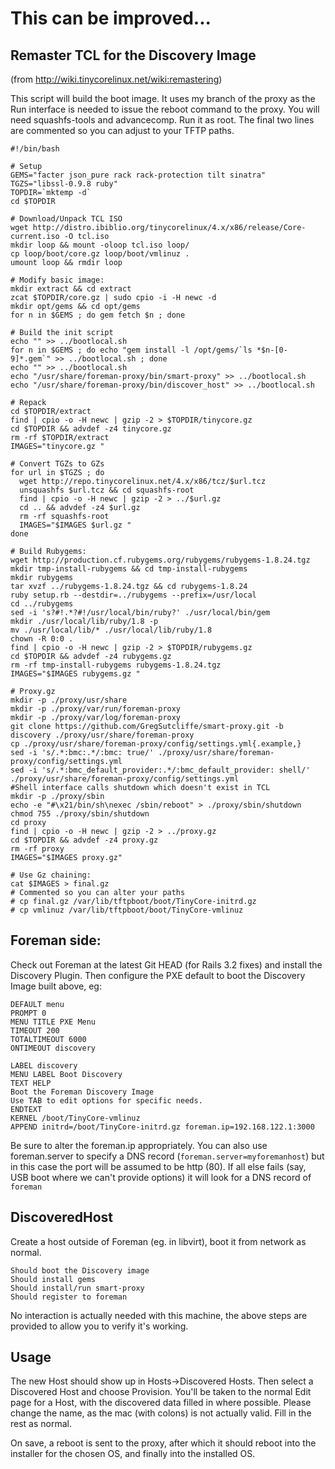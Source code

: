 # This can be improved...

## Remaster TCL for the Discovery Image
(from http://wiki.tinycorelinux.net/wiki:remastering)

This script will build the boot image. It uses my branch of the proxy as the Run
interface is needed to issue the reboot command to the proxy. You will need
squashfs-tools and advancecomp. Run it as root. The final two lines are commented
so you can adjust to your TFTP paths.

    #!/bin/bash

    # Setup
    GEMS="facter json_pure rack rack-protection tilt sinatra"
    TGZS="libssl-0.9.8 ruby"
    TOPDIR=`mktemp -d`
    cd $TOPDIR

    # Download/Unpack TCL ISO
    wget http://distro.ibiblio.org/tinycorelinux/4.x/x86/release/Core-current.iso -O tcl.iso
    mkdir loop && mount -oloop tcl.iso loop/
    cp loop/boot/core.gz loop/boot/vmlinuz .
    umount loop && rmdir loop

    # Modify basic image:
    mkdir extract && cd extract
    zcat $TOPDIR/core.gz | sudo cpio -i -H newc -d
    mkdir opt/gems && cd opt/gems
    for n in $GEMS ; do gem fetch $n ; done

    # Build the init script
    echo "" >> ../bootlocal.sh
    for n in $GEMS ; do echo "gem install -l /opt/gems/`ls *$n-[0-9]*.gem`" >> ../bootlocal.sh ; done
    echo "" >> ../bootlocal.sh
    echo "/usr/share/foreman-proxy/bin/smart-proxy" >> ../bootlocal.sh
    echo "/usr/share/foreman-proxy/bin/discover_host" >> ../bootlocal.sh

    # Repack
    cd $TOPDIR/extract
    find | cpio -o -H newc | gzip -2 > $TOPDIR/tinycore.gz
    cd $TOPDIR && advdef -z4 tinycore.gz
    rm -rf $TOPDIR/extract
    IMAGES="tinycore.gz "

    # Convert TGZs to GZs
    for url in $TGZS ; do
      wget http://repo.tinycorelinux.net/4.x/x86/tcz/$url.tcz
      unsquashfs $url.tcz && cd squashfs-root
      find | cpio -o -H newc | gzip -2 > ../$url.gz
      cd .. && advdef -z4 $url.gz
      rm -rf squashfs-root
      IMAGES="$IMAGES $url.gz "
    done

    # Build Rubygems:
    wget http://production.cf.rubygems.org/rubygems/rubygems-1.8.24.tgz
    mkdir tmp-install-rubygems && cd tmp-install-rubygems
    mkdir rubygems
    tar xvzf ../rubygems-1.8.24.tgz && cd rubygems-1.8.24
    ruby setup.rb --destdir=../rubygems --prefix=/usr/local
    cd ../rubygems
    sed -i 's?#!.*?#!/usr/local/bin/ruby?' ./usr/local/bin/gem
    mkdir ./usr/local/lib/ruby/1.8 -p
    mv ./usr/local/lib/* ./usr/local/lib/ruby/1.8
    chown -R 0:0 .
    find | cpio -o -H newc | gzip -2 > $TOPDIR/rubygems.gz
    cd $TOPDIR && advdef -z4 rubygems.gz
    rm -rf tmp-install-rubygems rubygems-1.8.24.tgz
    IMAGES="$IMAGES rubygems.gz "

    # Proxy.gz
    mkdir -p ./proxy/usr/share
    mkdir -p ./proxy/var/run/foreman-proxy
    mkdir -p ./proxy/var/log/foreman-proxy
    git clone https://github.com/GregSutcliffe/smart-proxy.git -b discovery ./proxy/usr/share/foreman-proxy
    cp ./proxy/usr/share/foreman-proxy/config/settings.yml{.example,}
    sed -i 's/.*:bmc:.*/:bmc: true/' ./proxy/usr/share/foreman-proxy/config/settings.yml
    sed -i 's/.*:bmc_default_provider:.*/:bmc_default_provider: shell/' ./proxy/usr/share/foreman-proxy/config/settings.yml
    #Shell interface calls shutdown which doesn't exist in TCL
    mkdir -p ./proxy/sbin
    echo -e "#\x21/bin/sh\nexec /sbin/reboot" > ./proxy/sbin/shutdown
    chmod 755 ./proxy/sbin/shutdown
    cd proxy
    find | cpio -o -H newc | gzip -2 > ../proxy.gz
    cd $TOPDIR && advdef -z4 proxy.gz
    rm -rf proxy
    IMAGES="$IMAGES proxy.gz"

    # Use Gz chaining:
    cat $IMAGES > final.gz
    # Commented so you can alter your paths
    # cp final.gz /var/lib/tftpboot/boot/TinyCore-initrd.gz
    # cp vmlinuz /var/lib/tftpboot/boot/TinyCore-vmlinuz


## Foreman side:

Check out Foreman at the latest Git HEAD (for Rails 3.2 fixes) and install the
Discovery Plugin. Then configure the PXE default to boot the Discovery Image built
above, eg:

    DEFAULT menu
    PROMPT 0
    MENU TITLE PXE Menu
    TIMEOUT 200
    TOTALTIMEOUT 6000
    ONTIMEOUT discovery

    LABEL discovery
    MENU LABEL Boot Discovery
    TEXT HELP
    Boot the Foreman Discovery Image
    Use TAB to edit options for specific needs.
    ENDTEXT
    KERNEL /boot/TinyCore-vmlinuz
    APPEND initrd=/boot/TinyCore-initrd.gz foreman.ip=192.168.122.1:3000

Be sure to alter the foreman.ip appropriately. You can also use foreman.server to
specify a DNS record (`foreman.server=myforemanhost`) but in this case the port will
be assumed to be http (80). If all else fails (say, USB boot where we can't provide
options) it will look for a DNS record of `foreman`

## DiscoveredHost
Create a host outside of Foreman (eg. in libvirt), boot it from network as normal.

	Should boot the Discovery image
	Should install gems
	Should install/run smart-proxy
	Should register to foreman

No interaction is actually needed with this machine, the above steps are provided
to allow you to verify it's working.

## Usage
The new Host should show up in Hosts->Discovered Hosts. Then select a Discovered Host
and choose Provision. You'll be taken to the normal Edit page for a Host, with the
discovered data filled in where possible. Please change the name, as the mac (with
colons) is not actually valid. Fill in the rest as normal.

On save, a reboot is sent to the proxy, after which it should reboot into the
installer for the chosen OS, and finally into the installed OS.
